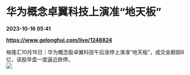 # 华为概念卓翼科技上演准“地天板”

**2023-10-16 05:41**

**https://www.gelonghui.com/live/1248824**

格隆汇10月16日｜华为概念股卓翼科技午后涨停上演准“地天板”，成交金额超8亿，该股早盘一度逼近跌停。  
![](https://img3.gelonghui.com/afe01-8a8c60b7-b198-4a5b-97e5-062fde6882e2.jpg)